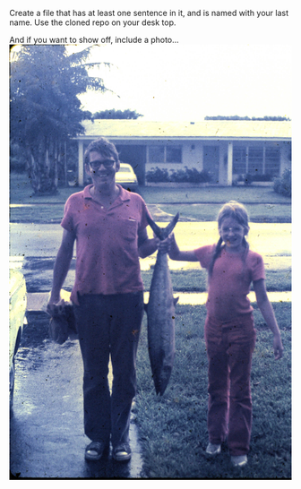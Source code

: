 Create a file that has at least one sentence in it, and is named with your last name. Use the cloned repo on your desk top.

And if you want to show off, include a photo...![Young Becca](/../../3-30-2009_001.jpg?raw=true "Fish")
